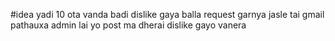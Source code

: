 #idea
yadi 10 ota vanda badi dislike gaya balla request garnya jasle tai gmail pathauxa admin lai yo post ma dherai dislike gayo vanera
